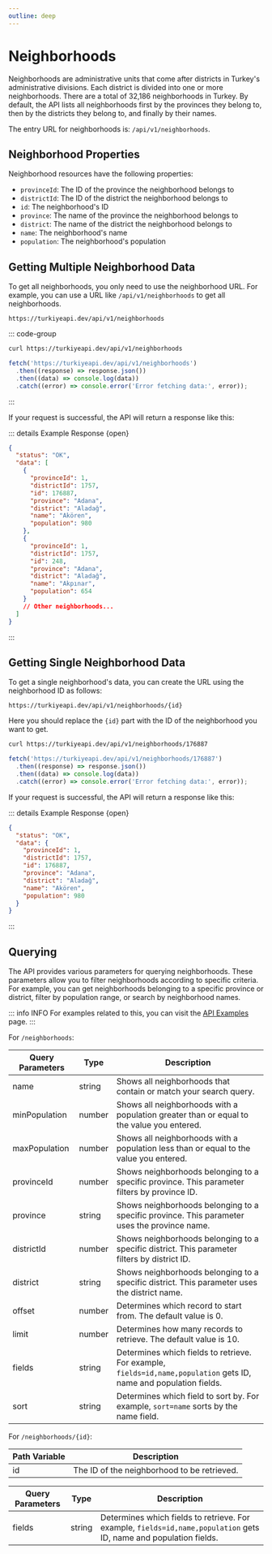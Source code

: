 ```yaml
---
outline: deep
---
```


# Neighborhoods

Neighborhoods are administrative units that come after districts in Turkey's administrative divisions. Each district is divided into one or more neighborhoods. There are a total of 32,186 neighborhoods in Turkey. By default, the API lists all neighborhoods first by the provinces they belong to, then by the districts they belong to, and finally by their names.

The entry URL for neighborhoods is: `/api/v1/neighborhoods`.

## Neighborhood Properties

Neighborhood resources have the following properties:

- `provinceId`: The ID of the province the neighborhood belongs to
- `districtId`: The ID of the district the neighborhood belongs to
- `id`: The neighborhood's ID
- `province`: The name of the province the neighborhood belongs to
- `district`: The name of the district the neighborhood belongs to
- `name`: The neighborhood's name
- `population`: The neighborhood's population

## Getting Multiple Neighborhood Data

To get all neighborhoods, you only need to use the neighborhood URL. For example, you can use a URL like `/api/v1/neighborhoods` to get all neighborhoods.

```url
https://turkiyeapi.dev/api/v1/neighborhoods
```

::: code-group

```bash [curl]
curl https://turkiyeapi.dev/api/v1/neighborhoods
```

```javascript [fetch]
fetch('https://turkiyeapi.dev/api/v1/neighborhoods')
  .then((response) => response.json())
  .then((data) => console.log(data))
  .catch((error) => console.error('Error fetching data:', error));
```

:::

If your request is successful, the API will return a response like this:

::: details Example Response {open}

```json
{
  "status": "OK",
  "data": [
    {
      "provinceId": 1,
      "districtId": 1757,
      "id": 176887,
      "province": "Adana",
      "district": "Aladağ",
      "name": "Akören",
      "population": 980
    },
    {
      "provinceId": 1,
      "districtId": 1757,
      "id": 248,
      "province": "Adana",
      "district": "Aladağ",
      "name": "Akpınar",
      "population": 654
    }
    // Other neighborhoods...
  ]
}
```

:::

## Getting Single Neighborhood Data

To get a single neighborhood's data, you can create the URL using the neighborhood ID as follows:

```url
https://turkiyeapi.dev/api/v1/neighborhoods/{id}
```

Here you should replace the `{id}` part with the ID of the neighborhood you want to get.

```bash [curl]
curl https://turkiyeapi.dev/api/v1/neighborhoods/176887
```

```javascript [fetch]
fetch('https://turkiyeapi.dev/api/v1/neighborhoods/176887')
  .then((response) => response.json())
  .then((data) => console.log(data))
  .catch((error) => console.error('Error fetching data:', error));
```

If your request is successful, the API will return a response like this:

::: details Example Response {open}

```json
{
  "status": "OK",
  "data": {
    "provinceId": 1,
    "districtId": 1757,
    "id": 176887,
    "province": "Adana",
    "district": "Aladağ",
    "name": "Akören",
    "population": 980
  }
}
```

:::

## Querying

The API provides various parameters for querying neighborhoods. These parameters allow you to filter neighborhoods according to specific criteria. For example, you can get neighborhoods belonging to a specific province or district, filter by population range, or search by neighborhood names.

::: info INFO
For examples related to this, you can visit the [API Examples](./examples.md) page.
:::

For `/neighborhoods`:

| Query Parameters | Type   | Description                                                                                                        |
| ---------------- | ------ | ------------------------------------------------------------------------------------------------------------------ |
| name             | string | Shows all neighborhoods that contain or match your search query.                                                   |
| minPopulation    | number | Shows all neighborhoods with a population greater than or equal to the value you entered.                          |
| maxPopulation    | number | Shows all neighborhoods with a population less than or equal to the value you entered.                             |
| provinceId       | number | Shows neighborhoods belonging to a specific province. This parameter filters by province ID.                       |
| province         | string | Shows neighborhoods belonging to a specific province. This parameter uses the province name.                       |
| districtId       | number | Shows neighborhoods belonging to a specific district. This parameter filters by district ID.                       |
| district         | string | Shows neighborhoods belonging to a specific district. This parameter uses the district name.                       |
| offset           | number | Determines which record to start from. The default value is 0.                                                     |
| limit            | number | Determines how many records to retrieve. The default value is 10.                                                  |
| fields           | string | Determines which fields to retrieve. For example, `fields=id,name,population` gets ID, name and population fields. |
| sort             | string | Determines which field to sort by. For example, `sort=name` sorts by the name field.                               |

For `/neighborhoods/{id}`:

| Path Variable | Description                                 |
| ------------- | ------------------------------------------- |
| id            | The ID of the neighborhood to be retrieved. |

| Query Parameters | Type   | Description                                                                                                        |
| ---------------- | ------ | ------------------------------------------------------------------------------------------------------------------ |
| fields           | string | Determines which fields to retrieve. For example, `fields=id,name,population` gets ID, name and population fields. |
